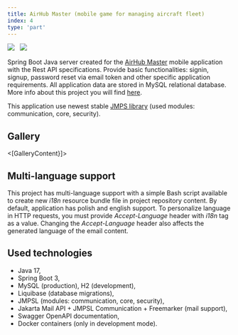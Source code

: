 ```yaml
---
title: AirHub Master (mobile game for managing aircraft fleet)
index: 4
type: 'part'
---
```


[![](<https://img.shields.io/badge/github-client%20(Android)-b07219?style=for-the-badge&logo=github>)](https://github.com/Lettulouz/AirHubMaster) &nbsp;
[![](<https://img.shields.io/badge/github-server%20(Java)-b07219?style=for-the-badge&logo=github>)](https://github.com/milosz08/air-hub-master-api) &nbsp;

Spring Boot Java server created for the [AirHub Master](https://github.com/Lettulouz/AirHubMaster) mobile application
with the Rest API specifications. Provide basic functionalities: signin, signup, password reset via email token and other
specific application requirements. All application data are stored in MySQL relational database. More info about this
project you will find [here](https://github.com/Lettulouz/AirHubMaster).

This application use newest stable [JMPS library](https://github.com/milosz08/jmpsl) (used modules: communication,
core, security).

## Gallery

<[GalleryContent}]>

## Multi-language support

This project has multi-language support with a simple Bash script available to create new _i18n_ resource bundle file in
project repository content. By default, application has polish and english support. To personalize language in HTTP
requests, you must provide _Accept-Language_ header with _i18n_ tag as a value. Changing the _Accept-Language_ header also
affects the generated language of the email content.

## Used technologies

- Java 17,
- Spring Boot 3,
- MySQL (production), H2 (development),
- Liquibase (database migrations),
- JMPSL (modules: communication, core, security),
- Jakarta Mail API + JMPSL Communication + Freemarker (mail support),
- Swagger OpenAPI documentation,
- Docker containers (only in development mode).
